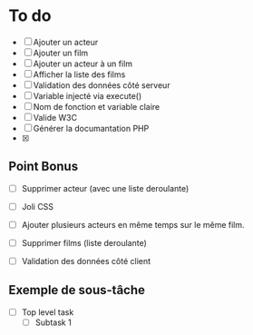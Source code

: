 
# To do
- [ ] Ajouter un acteur
- [ ] Ajouter un film
- [ ] Ajouter un acteur à un film
- [ ] Afficher la liste des films
- [ ] Validation des données côté serveur
- [ ] Variable injecté via execute()
- [ ] Nom de fonction et variable claire
- [ ] Valide W3C
- [ ] Générer la documantation PHP
- [x] 


## Point Bonus
- [ ] Supprimer acteur (avec une liste deroulante) 
- [ ] Joli CSS 
- [ ] Ajouter plusieurs acteurs en même temps sur le même film. 
- [ ] Supprimer films (liste deroulante)
- [ ] Validation des données côté client



## Exemple de sous-tâche
- [ ] Top level task
    - [ ] Subtask 1
